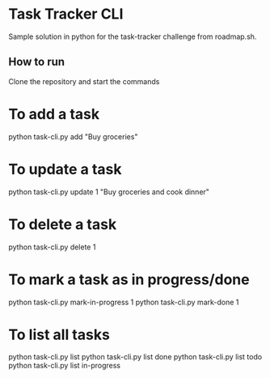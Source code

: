 # Task Tracker CLI 
Sample solution in python for the task-tracker challenge from roadmap.sh.

## How to run

Clone the repository and start the commands

# To add a task
python task-cli.py add "Buy groceries"

# To update a task
python task-cli.py update 1 "Buy groceries and cook dinner"

# To delete a task
python task-cli.py delete 1

# To mark a task as in progress/done
python task-cli.py mark-in-progress 1
python task-cli.py mark-done 1

# To list all tasks
python task-cli.py list
python task-cli.py list done
python task-cli.py list todo
python task-cli.py list in-progress
```

